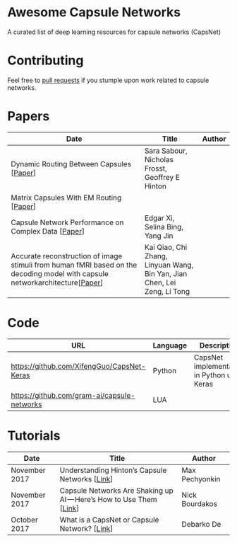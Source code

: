 # Awesome Capsule Networks
A curated list of deep learning resources for capsule networks (CapsNet)

# Contributing
Feel free to [pull requests](https://github.com/perara/awesome-capsule-networks/pulls) if you stumple upon work related to capsule networks.


# Papers
| Date | Title  | Author |
| ------------- | ------------- | ------------- |
| Dynamic Routing Between Capsules [[Paper](https://arxiv.org/pdf/1710.09829)] | Sara Sabour, Nicholas Frosst, Geoffrey E Hinton |
| Matrix Capsules With EM Routing  [[Paper](https://openreview.net/pdf?id=HJWLfGWRb)] | |
| Capsule Network Performance on Complex Data [[Paper](https://arxiv.org/pdf/1712.03480)] | Edgar Xi, Selina Bing, Yang Jin |
| Accurate reconstruction of image stimuli from human fMRI based on the decoding model with capsule networkarchitecture[[Paper](https://arxiv.org/pdf/1801.00602.pdf)] | Kai Qiao, Chi Zhang, Linyuan Wang, Bin Yan, Jian Chen, Lei Zeng, Li Tong |

# Code
| URL  | Language | Description | Dataset |
| ------------- | ------------- | ------------- | ------------- |
| https://github.com/XifengGuo/CapsNet-Keras | Python | CapsNet implementation in Python using Keras | MNIST |
| https://github.com/gram-ai/capsule-networks |  LUA | | MNIST |


# Tutorials

| Date | Title  | Author |
| ------------- | ------------- | ------------- |
| November 2017 | Understanding Hinton’s Capsule Networks [[Link](https://medium.com/ai%C2%B3-theory-practice-business/understanding-hintons-capsule-networks-part-i-intuition-b4b559d1159b)]  | Max Pechyonkin  |
| November 2017 | Capsule Networks Are Shaking up AI — Here’s How to Use Them [[Link](https://hackernoon.com/capsule-networks-are-shaking-up-ai-heres-how-to-use-them-c233a0971952)] | Nick Bourdakos |
| October 2017 | What is a CapsNet or Capsule Network? [[Link](https://hackernoon.com/what-is-a-capsnet-or-capsule-network-2bfbe48769cc)] | Debarko De  |

